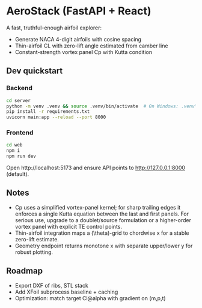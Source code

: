 # AeroStack (FastAPI + React)

A fast, truthful-enough airfoil explorer:
- Generate NACA 4-digit airfoils with cosine spacing
- Thin-airfoil CL with zero-lift angle estimated from camber line
- Constant-strength vortex panel Cp with Kutta condition

## Dev quickstart

### Backend
```bash
cd server
python -m venv .venv && source .venv/bin/activate  # On Windows: .venv\\Scripts\\activate
pip install -r requirements.txt
uvicorn main:app --reload --port 8000
```

### Frontend
```bash
cd web
npm i
npm run dev
```
Open http://localhost:5173 and ensure API points to http://127.0.0.1:8000 (default).

## Notes
- Cp uses a simplified vortex-panel kernel; for sharp trailing edges it enforces a single Kutta equation between the last and first panels. For serious use, upgrade to a doublet/source formulation or a higher-order vortex panel with explicit TE control points.
- Thin-airfoil integration maps a \(\theta\)-grid to chordwise x for a stable zero-lift estimate.
- Geometry endpoint returns monotone x with separate upper/lower y for robust plotting.

## Roadmap
- Export DXF of ribs, STL stack
- Add XFoil subprocess baseline + caching
- Optimization: match target Cl@alpha with gradient on (m,p,t)
